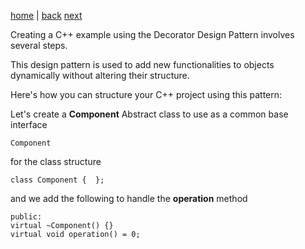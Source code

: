 [home](./page01.md) | [back](./page01.md) [next](./page03.md)

Creating a C++ example using the Decorator Design Pattern involves several steps. 

This design pattern is used to add new functionalities to objects dynamically without altering their structure. 

Here's how you can structure your C++ project using this pattern:

Let's create a **Component** Abstract class to use as a common base interface
```
Component
```
for the class structure
```
class Component {  };
```
and we add the following to handle the **operation** method
```
public:
virtual ~Component() {}
virtual void operation() = 0;
```
